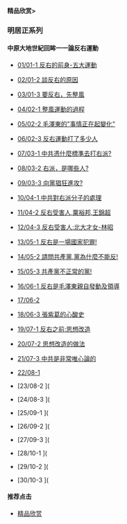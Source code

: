 #### 精品欣赏>

### 明居正系列
#### 中原大地世紀回眸一一論反右運動

- [01/01-1 反右的前身-五大運動](https://youtu.be/xNkS9JgWReI)
- [02/01-2 談反右的原因](https://youtu.be/RsjlkU2-QME)
- [03/01-3 要反右，先整風](https://youtu.be/xpBaFY5y5U8)

- [04/02-1 整風運動的過程](https://youtu.be/yqW_NrY0ELc)
- [05/02-2 毛澤東的"事情正在起變化"](https://youtu.be/FeAKiIWJWIk)
- [06/02-3 反右運動打了多少人](https://youtu.be/h1tV9EZp11w)

- [07/03-1  中共憑什麼標準去打右派?](https://youtu.be/WYG4eQQBKc0)
- [08/03-2 右派，是哪些人?](https://youtu.be/NLLERjFS8ps)
- [09/03-3 向黨猖狂進攻?](https://youtu.be/AsU2f29rGNU)

- [10/04-1 中共對右派分子的處理](https://youtu.be/9elA2Xc5Jbw)
- [11/04-2 反右受害人,粟裕邦,王錦超](https://youtu.be/9aSZWa9pUAU)
- [12/04-3 反右受害人:北大才女-林昭](https://youtu.be/ugXdgDSxDGs)

- [13/05-1 反右是一場國家犯罪!](https://youtu.be/xjauayAn8qg)
- [14/05-2 請問共產黨,黨為什麼不能反!](https://youtu.be/3mV424WjnyU)
- [15/05-3 共產黨不正常的黨!](https://youtu.be/pb5ZZCqrC3s)

- [16/06-1  反右是毛澤東親自發動及領導](https://youtu.be/O4izLOI5d2U)
- [17/06-2     ](https://youtu.be/C5_fpAF6BCc)
- [18/06-3 張紫葛的心酸史](https://youtu.be/9OrfK4IEEc0)

- [19/07-1 反右之前:思想改造](https://youtu.be/xAII4f4BOEE)
- [20/07-2 思想改造的做法](https://youtu.be/NeW8bR8fLjo)
- [21/07-3 中共是非常唯心論的](https://youtu.be/iEQBmQy5hJ8)

- [22/08-1    ](https://youtu.be/QPUQSmVnSSs)
- [23/08-2    ](
- [24/08-3    ](

- [25/09-1    ](
- [26/09-2    ](
- [27/09-3    ](

- [28/10-1     ](
- [29/10-2     ](
- [30/10-3     ](


#### 推荐点击
- [精品欣赏](https://summer200.github.io/content/main)

